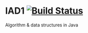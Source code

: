 # IAD1 [![Build Status](https://travis-ci.org/Badmuts/hsleiden-IAD1.svg?branch=master)](https://travis-ci.org/Badmuts/hsleiden-IAD1)

Algorithm & data structures in Java
